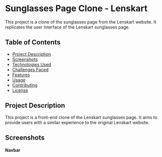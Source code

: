 # Sunglasses Page Clone - Lenskart

This project is a clone of the sunglasses page from the Lenskart website. It replicates the user interface of the Lenskart sunglasses page.

## Table of Contents
- [Project Description](#project-description)
- [Screenshots](#sreenshots)
- [Technologies Used](technologies-used)
- [Challenges Faced](#challenges-faced)
- [Features](#features)
- [Usage](#usage)
- [Contributing](#contributing)
- [License](#license)

## Project Description

This project is a front-end clone of the Lenskart sunglasses page. It aims to provide users with a similar experience to the original Lenskart website.

## Screenshots

#### Navbar

